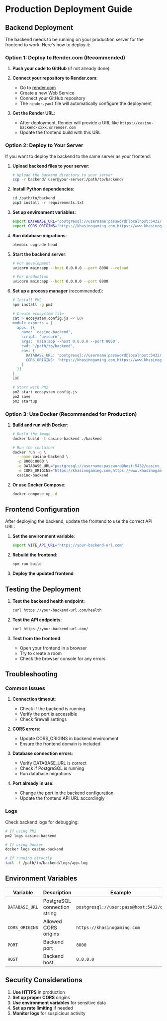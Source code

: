 # Production Deployment Guide

## Backend Deployment

The backend needs to be running on your production server for the frontend to work. Here's how to deploy it:

### Option 1: Deploy to Render.com (Recommended)

1. **Push your code to GitHub** (if not already done)
2. **Connect your repository to Render.com**:
   - Go to [render.com](https://render.com)
   - Create a new Web Service
   - Connect your GitHub repository
   - The `render.yaml` file will automatically configure the deployment

3. **Get the Render URL**:
   - After deployment, Render will provide a URL like `https://casino-backend-xxxx.onrender.com`
   - Update the frontend build with this URL

### Option 2: Deploy to Your Server

If you want to deploy the backend to the same server as your frontend:

1. **Upload backend files to your server**:
   ```bash
   # Upload the backend directory to your server
   scp -r backend/ user@your-server:/path/to/backend/
   ```

2. **Install Python dependencies**:
   ```bash
   cd /path/to/backend
   pip3 install -r requirements.txt
   ```

3. **Set up environment variables**:
   ```bash
   export DATABASE_URL="postgresql://username:password@localhost:5432/casino_game"
   export CORS_ORIGINS="https://khasinogaming.com,https://www.khasinogaming.com"
   ```

4. **Run database migrations**:
   ```bash
   alembic upgrade head
   ```

5. **Start the backend server**:
   ```bash
   # For development
   uvicorn main:app --host 0.0.0.0 --port 8000 --reload
   
   # For production
   uvicorn main:app --host 0.0.0.0 --port 8000
   ```

6. **Set up a process manager** (recommended):
   ```bash
   # Install PM2
   npm install -g pm2
   
   # Create ecosystem file
   cat > ecosystem.config.js << EOF
   module.exports = {
     apps: [{
       name: 'casino-backend',
       script: 'uvicorn',
       args: 'main:app --host 0.0.0.0 --port 8000',
       cwd: '/path/to/backend',
       env: {
         DATABASE_URL: 'postgresql://username:password@localhost:5432/casino_game',
         CORS_ORIGINS: 'https://khasinogaming.com,https://www.khasinogaming.com'
       }
     }]
   }
   EOF
   
   # Start with PM2
   pm2 start ecosystem.config.js
   pm2 save
   pm2 startup
   ```

### Option 3: Use Docker (Recommended for Production)

1. **Build and run with Docker**:
   ```bash
   # Build the image
   docker build -t casino-backend ./backend
   
   # Run the container
   docker run -d \
     --name casino-backend \
     -p 8000:8000 \
     -e DATABASE_URL="postgresql://username:password@host:5432/casino_game" \
     -e CORS_ORIGINS="https://khasinogaming.com,https://www.khasinogaming.com" \
     casino-backend
   ```

2. **Or use Docker Compose**:
   ```bash
   docker-compose up -d
   ```

## Frontend Configuration

After deploying the backend, update the frontend to use the correct API URL:

1. **Set the environment variable**:
   ```bash
   export VITE_API_URL="https://your-backend-url.com"
   ```

2. **Rebuild the frontend**:
   ```bash
   npm run build
   ```

3. **Deploy the updated frontend**

## Testing the Deployment

1. **Test the backend health endpoint**:
   ```bash
   curl https://your-backend-url.com/health
   ```

2. **Test the API endpoints**:
   ```bash
   curl https://your-backend-url.com/
   ```

3. **Test from the frontend**:
   - Open your frontend in a browser
   - Try to create a room
   - Check the browser console for any errors

## Troubleshooting

### Common Issues

1. **Connection timeout**:
   - Check if the backend is running
   - Verify the port is accessible
   - Check firewall settings

2. **CORS errors**:
   - Update CORS_ORIGINS in backend environment
   - Ensure the frontend domain is included

3. **Database connection errors**:
   - Verify DATABASE_URL is correct
   - Check if PostgreSQL is running
   - Run database migrations

4. **Port already in use**:
   - Change the port in the backend configuration
   - Update the frontend API URL accordingly

### Logs

Check backend logs for debugging:
```bash
# If using PM2
pm2 logs casino-backend

# If using Docker
docker logs casino-backend

# If running directly
tail -f /path/to/backend/logs/app.log
```

## Environment Variables

| Variable | Description | Example |
|----------|-------------|---------|
| `DATABASE_URL` | PostgreSQL connection string | `postgresql://user:pass@host:5432/db` |
| `CORS_ORIGINS` | Allowed CORS origins | `https://khasinogaming.com` |
| `PORT` | Backend port | `8000` |
| `HOST` | Backend host | `0.0.0.0` |

## Security Considerations

1. **Use HTTPS** in production
2. **Set up proper CORS** origins
3. **Use environment variables** for sensitive data
4. **Set up rate limiting** if needed
5. **Monitor logs** for suspicious activity
